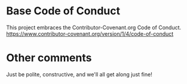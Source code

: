 # Base Code of Conduct
This project embraces the Contributor-Covenant.org Code of Conduct.
https://www.contributor-covenant.org/version/1/4/code-of-conduct  

# Other comments
Just be polite, constructive, and we'll all get along just fine!  


